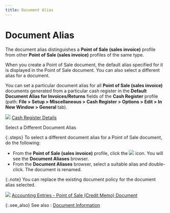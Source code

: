 ```yaml
---
title: Document Alias
---
```


# Document Alias


The document alias distinguishes a **Point 
 of Sale (sales invoice)** profile from other **Point 
 of Sale (sales invoice)** profiles of the same type.


When you create a Point of Sale document, the default alias specified  for it is displayed in the Point of Sale document. You can also select  a different alias for a document.


You can set a particular document alias for all **Point 
 of Sale (sales invoice)** documents generated from a particular cash  register in the **Default Document Alias 
 for Invoices/Returns** fields of the **Cash 
 Register** profile (path: **File &gt; 
 Setup &gt; Miscellaneous &gt; Cash Register &gt; Options &gt; Edit &gt; 
 In New Window &gt; General** tab).


![]({{site.pos_baseurl}}/img/lens.gif) [Cash  Register Details]({{site.pos_baseurl}}/pos-trans/create-pos-doc/pos-si-profile/details/cash-register-details/cash_register_details_content_pos_docs.html)


Select a Different Document Alias


{:.steps}
To select a different document alias for  a Point of Sale document, do the following:

- From the **Point of Sale (sales invoice)** profile,  click the ![]({{site.pos_baseurl}}/img/pos_pos_invoice_button.gif) icon. You will see the **Document 
 Aliases** browser.
- From the **Document Aliases** browser, select a suitable  alias and double-click. The document is renamed.



{:.note}
You can replace the existing document policy for the  document alias selected.


![]({{site.pos_baseurl}}/img/lens.gif) [Accounting  Entries - Point of Sale (Credit Memo) Document]({{site.pos_baseurl}}/misc/document_policy_document_information_pos_content.html)


{:.see_also}
See also
: [Document  Information]({{site.pos_baseurl}}/pos-trans/create-pos-doc/pos-si-profile/details/doc-info/document_information_content_pos_docs.html)

